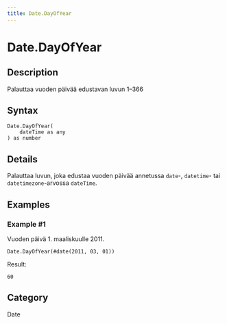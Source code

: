 ```yaml
---
title: Date.DayOfYear
---
```


# Date.DayOfYear


## Description

Palauttaa vuoden päivää edustavan luvun 1–366


## Syntax

```powerquery
Date.DayOfYear(
    dateTime as any
) as number
```


## Details

Palauttaa luvun, joka edustaa vuoden päivää annetussa <code>date</code>-, <code>datetime</code>- tai <code>datetimezone</code>-arvossa <code>dateTime</code>.


## Examples

### Example #1 
Vuoden päivä 1. maaliskuulle 2011.
```powerquery
Date.DayOfYear(#date(2011, 03, 01))
```

Result: 
```powerquery
60
```




## Category
Date
